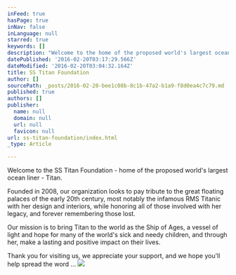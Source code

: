 ```yaml
---
inFeed: true
hasPage: true
inNav: false
inLanguage: null
starred: true
keywords: []
description: "Welcome to the home of the proposed world's largest ocean liner - Titan"
datePublished: '2016-02-20T03:17:29.566Z'
dateModified: '2016-02-20T03:04:32.164Z'
title: SS Titan Foundation
author: []
sourcePath: _posts/2016-02-20-bee1c08b-8c1b-47a2-b1a9-f8d0ea4c7c79.md
published: true
authors: []
publisher:
  name: null
  domain: null
  url: null
  favicon: null
url: ss-titan-foundation/index.html
_type: Article

---
```

Welcome to the SS Titan Foundation - home of the proposed world's largest ocean liner - Titan.

Founded in 2008, our organization looks to pay tribute to the great floating palaces of the early 20th century, most notably the infamous RMS Titanic with her design and interiors, while honoring all of those involved with her legacy, and forever remembering those lost.

Our mission is to bring Titan to the world as the Ship of Ages, a vessel of light and hope for many of the world's sick and needy children, and through her, make a lasting and positive impact on their lives.

Thank you for visiting us, we appreciate your support, and we hope you'll help spread the word ...
![](https://the-grid-user-content.s3-us-west-2.amazonaws.com/3845bc30-fbad-4991-a560-504746211fe5.jpg)